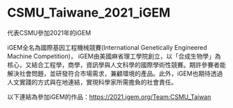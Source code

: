 # CSMU_Taiwane_2021_iGEM
代表CSMU參加2021年的iGEM

iGEM全名為國際基因工程機械競賽(International Genetically Engineered Machine Competition)， iGEM由美國麻省理工學院創立，以「合成生物學」為核心，又結合工程學，商學，資訊學與人文科學的國際學術性競賽。期許參賽者能解決社會問題，並研發符合市場需求，兼顧環境的產品。此外，iGEM也期待透過人文實踐的方式與在地連結，實現科學家所需擔負的社會責任。

以下連結為參加iGEM的作品：https://2021.igem.org/Team:CSMU_Taiwan
